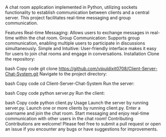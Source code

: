 A chat room application implemented in Python, utilizing sockets functionality to establish communication between clients and a central server. This project facilitates real-time messaging and group communication.

Features
Real-time Messaging: Allows users to exchange messages in real-time within the chat room.
Group Communication: Supports group communication, enabling multiple users to participate in discussions simultaneously.
Simple and Intuitive: User-friendly interface makes it easy for users to join chat rooms and engage in conversations.
Installation
Clone the repository:

bash
Copy code
git clone https://github.com/vipuldixit0708/Client-Server-Chat-System.git
Navigate to the project directory:

bash
Copy code
cd Client-Server-Chat-System
Run the server:

bash
Copy code
python server.py
Run the client:

bash
Copy code
python client.py
Usage
Launch the server by running server.py.
Launch one or more clients by running client.py.
Enter a username and join the chat room.
Start messaging and enjoy real-time communication with other users in the chat room!
Contributing
Contributions are welcome! Please feel free to submit a pull request or open an issue if you encounter any bugs or have suggestions for improvements.
